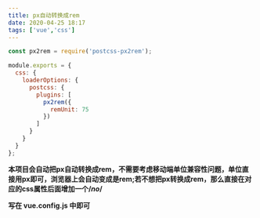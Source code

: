 ```yaml
---
title: px自动转换成rem
date: 2020-04-25 18:17
tags: ['vue','css']
---
```


```javascript
const px2rem = require('postcss-px2rem');

module.exports = {
  css: {
    loaderOptions: {
      postcss: {
        plugins: [
          px2rem({
            remUnit: 75
          })
        ]
      }
    }
  }
};
```
**本项目会自动把px自动转换成rem，不需要考虑移动端单位兼容性问题，单位直接用px即可，浏览器上会自动变成是rem;若不想把px转换成rem，那么直接在对应的css属性后面增加一个/*no*/**

**写在 vue.config.js 中即可**
